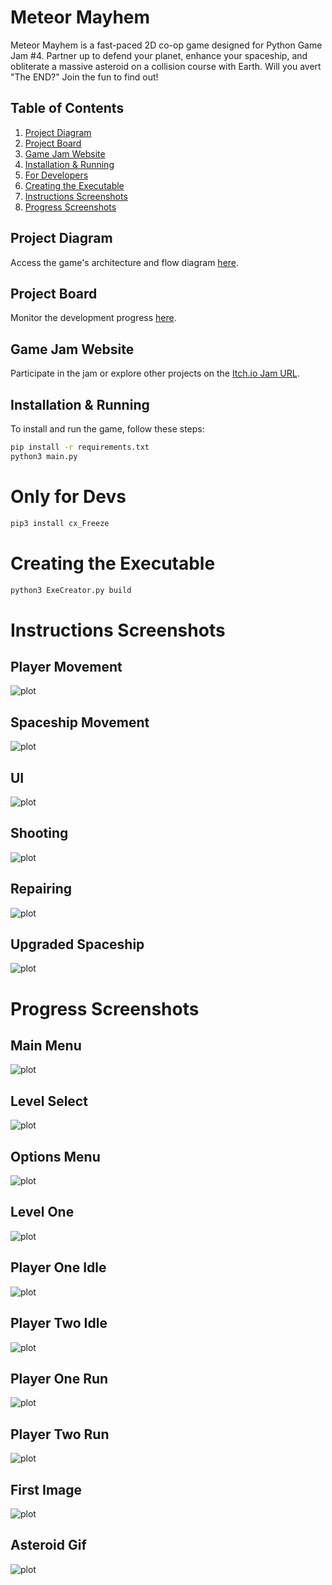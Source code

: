 # Meteor Mayhem

Meteor Mayhem is a fast-paced 2D co-op game designed for Python Game Jam #4. Partner up to defend your planet, enhance your spaceship, and obliterate a massive asteroid on a collision course with Earth. Will you avert "The END?" Join the fun to find out!

## Table of Contents
1. [Project Diagram](#project-diagram)
2. [Project Board](#project-board)
3. [Game Jam Website](#game-jam-website)
4. [Installation & Running](#installation--running)
5. [For Developers](#for-developers)
6. [Creating the Executable](#creating-the-executable)
7. [Instructions Screenshots](#instructions-screenshots)
8. [Progress Screenshots](#progress-screenshots)

## Project Diagram
Access the game's architecture and flow diagram [here](https://app.diagrams.net/#G1nsLd9JeE7rMO8jwjvZlMnjNApgCc7dCh).

## Project Board
Monitor the development progress [here](https://github.com/users/marcelo-rg/projects/2/views/2).

## Game Jam Website
Participate in the jam or explore other projects on the [Itch.io Jam URL](https://itch.io/jam/python-game-jam-4).

## Installation & Running
To install and run the game, follow these steps:

```bash
pip install -r requirements.txt
python3 main.py
```

# Only for Devs
```bash
pip3 install cx_Freeze
```

# Creating the Executable
```bash
python3 ExeCreator.py build
```

**Instructions Screenshots**
======
## Player Movement
![plot](./progress/player_movement.png)

## Spaceship Movement
![plot](./progress/spaceship_movement.png)

## UI
![plot](./progress/UI.png)

## Shooting
![plot](./progress/shooting.png)

## Repairing
![plot](./progress/repairing.png)

## Upgraded Spaceship
![plot](./progress/upgraded_spaceship.png)


**Progress Screenshots**
======
## Main Menu
![plot](./progress/main_Menu.png)

## Level Select
![plot](./progress/level_select.png)

## Options Menu
![plot](./progress/Options_Menu.png)

## Level One
![plot](./progress/level_one.png)

## Player One Idle
![plot](./progress/p1-idle.gif)

## Player Two Idle
![plot](./progress/p2-idle.gif)

## Player One Run
![plot](./progress/p1-run.gif)

## Player Two Run
![plot](./progress/p2-run.gif)

## First Image
![plot](./progress/first-image.png)

## Asteroid Gif
![plot](./progress/asteroid.gif)
